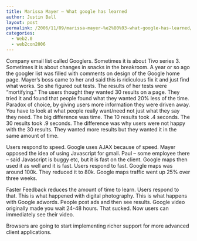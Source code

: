 ```yaml
---
title: Marissa Mayer – What google has learned
author: Justin Ball
layout: post
permalink: /2006/11/09/marissa-mayer-%e2%80%93-what-google-has-learned/
categories:
  - Web2.0
  - web2con2006
---
```


Company email list called Googlers. Sometimes it is about Tivo series 3. Sometimes it is about changes in snacks in the breakroom. A year or so ago the googler list was filled with comments on design of the Google home page. Mayer’s boss came to her and said this is ridiculous fix it and just find what works. So she figured out tests. The results of her tests were “mortifying.” The users thought they wanted 30 results on a page. They tried it and found that people found what they wanted 20% less of the time. Paradox of choice, by giving users more information they were driven away. You have to look at what people really want/need not just what they say they need. The big difference was time. The 10 results took .4 seconds. The 30 results took .9 seconds. The difference was why users were not happy with the 30 results. They wanted more results but they wanted it in the same amount of time.

Users respond to speed. Google uses AJAX because of speed. Mayer opposed the idea of using Javascript for gmail. Paul – some employee there – said Javascript is buggy etc, but it is fast on the client. Google maps then used it as well and it is fast. Users respond to fast. Google maps was around 100k. They reduced it to 80k. Google maps traffic went up 25% over three weeks.

Faster Feedback reduces the amount of time to learn. Users respond to that. This is what happened with digital photography. This is what happens with Google adwords. People post ads and then see results. Google video originally made you wait 24-48 hours. That sucked. Now users can immediately see their video.

Browsers are going to start implementing richer support for more advanced client applications.